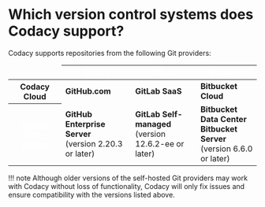 # Which version control systems does Codacy support?

Codacy supports repositories from the following Git providers:

<table>
  <thead>
    <td></td>
    <th><a target="_blank" style="color: white;" href="https://github.com">GitHub</a></th>
    <th><a target="_blank" style="color: white;" href="https://about.gitlab.com">GitLab</a></th>
    <th><a target="_blank" style="color: white;" href="https://bitbucket.org">Bitbucket</a></th>
  </thead>
  <tbody>
    <tr>
      <th>Codacy Cloud</th>
      <td title="Called GitHub Cloud on the Codacy platform">
        <strong>GitHub.com</strong>
      </td>
      <td title="Called GitLab Cloud on the Codacy platform">
        <strong>GitLab SaaS</strong>
      </td>
      <td title="Called Bitbucket Cloud on the Codacy platform">
        <strong>Bitbucket Cloud</strong>
      </td>
    </tr>
    <tr>
      <th><a target="_blank" style="color: white;" href="https://www.codacy.com/self-hosted">Codacy Self-hosted</a></th>
      <td title="Called GitHub Enterprise on the Codacy platform">
        <strong>GitHub Enterprise Server</strong><br/>(version 2.20.3 or later)
      </td>
      <td title="Called GitLab Enterprise on the Codacy platform">
        <strong>GitLab Self-managed</strong><br/>(version 12.6.2-ee or later)
      </td>
      <td title="Called Bitbucket Server on the Codacy platform">
        <strong>Bitbucket Data Center</strong><br/>
        <strong>Bitbucket Server</strong><br/>(version 6.6.0 or later)
      </td>
    </tr>
  </tbody>
</table>

!!! note
    Although older versions of the self-hosted Git providers may work with Codacy without loss of functionality, Codacy will only fix issues and ensure compatibility with the versions listed above.
